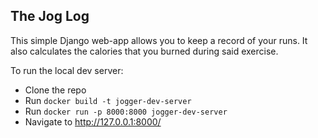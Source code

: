 ## The Jog Log

This simple Django web-app allows you to keep a record of your runs. It also calculates the calories that you burned during said exercise.

To run the local dev server:
- Clone the repo
- Run `docker build -t jogger-dev-server`
- Run `docker run -p 8000:8000 jogger-dev-server`
- Navigate to http://127.0.0.1:8000/